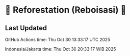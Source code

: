 
# 🌳 Reforestation (Reboisasi) 🌲

## Last Updated

GitHub Actions time: Thu Oct 30 13:33:17 UTC 2025

Indonesia/Jakarta time: Thu Oct 30 20:33:17 WIB 2025
